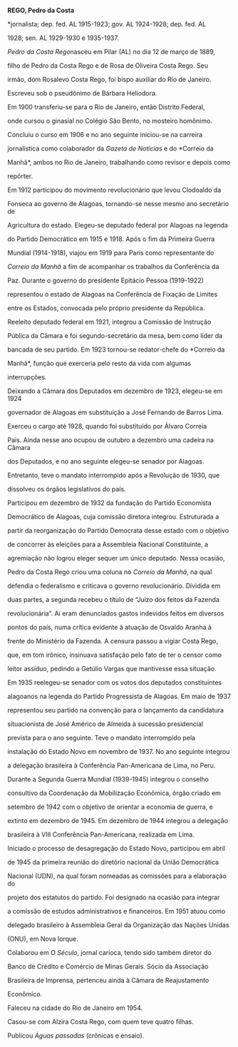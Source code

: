 **REGO, Pedro da Costa**



\*jornalista; dep. fed. AL 1915-1923; gov. AL 1924-1928; dep. fed. AL

1928; sen. AL 1929-1930 e 1935-1937.



*Pedro da Costa Rego*nasceu em Pilar (AL) no dia 12 de março de 1889,

filho de Pedro da Costa Rego e de Rosa de Oliveira Costa Rego. Seu

irmão, dom Rosalevo Costa Rego, foi bispo auxiliar do Rio de Janeiro.

Escreveu sob o pseudônimo de Bárbara Heliodora.



Em 1900 transferiu-se para o Rio de Janeiro, então Distrito Federal,

onde cursou o ginasial no Colégio São Bento, no mosteiro homônimo.

Concluiu o curso em 1906 e no ano seguinte iniciou-se na carreira

jornalística como colaborador da *Gazeta de Notícias* e do *Correio da

Manhã*, ambos no Rio de Janeiro, trabalhando como revisor e depois como

repórter.



Em 1912 participou do movimento revolucionário que levou Clodoaldo da

Fonseca ao governo de Alagoas, tornando-se nesse mesmo ano secretário de

Agricultura do estado. Elegeu-se deputado federal por Alagoas na legenda

do Partido Democrático em 1915 e 1918. Após o fim da Primeira Guerra

Mundial (1914-1918), viajou em 1919 para Paris como representante do

*Correio da Manhã* a fim de acompanhar os trabalhos da Conferência da

Paz. Durante o governo do presidente Epitácio Pessoa (1919-1922)

representou o estado de Alagoas na Conferência de Fixação de Limites

entre os Estados, convocada pelo próprio presidente da República.

Reeleito deputado federal em 1921, integrou a Comissão de Instrução

Pública da Câmara e foi segundo-secretário da mesa, bem como líder da

bancada de seu partido. Em 1923 tornou-se redator-chefe do *Correio da

Manhã*, função que exerceria pelo resto da vida com algumas

interrupções.



Deixando a Câmara dos Deputados em dezembro de 1923, elegeu-se em 1924

governador de Alagoas em substituição a José Fernando de Barros Lima.

Exerceu o cargo até 1928, quando foi substituído por Álvaro Correia

Pais. Ainda nesse ano ocupou de outubro a dezembro uma cadeira na Câmara

dos Deputados, e no ano seguinte elegeu-se senador por Alagoas.

Entretanto, teve o mandato interrompido após a Revolução de 1930, que

dissolveu os órgãos legislativos do país.



Participou em dezembro de 1932 da fundação do Partido Economista

Democrático de Alagoas, cuja comissão diretora integrou. Estruturada a

partir da reorganização do Partido Democrata desse estado com o objetivo

de concorrer às eleições para a Assembleia Nacional Constituinte, a

agremiação não logrou eleger sequer um único deputado. Nessa ocasião,

Pedro da Costa Rego criou uma coluna no *Correio da Manhã*, na qual

defendia o federalismo e criticava o governo revolucionário. Dividida em

duas partes, a segunda recebeu o título de “Juízo dos feitos da Fazenda

revolucionária”. Aí eram denunciados gastos indevidos feitos em diversos

pontos do país, numa crítica evidente à atuação de Osvaldo Aranha à

frente do Ministério da Fazenda. A censura passou a vigiar Costa Rego,

que, em tom irônico, insinuava satisfação pelo fato de ter o censor como

leitor assíduo, pedindo a Getúlio Vargas que mantivesse essa situação.



Em 1935 reelegeu-se senador com os votos dos deputados constituintes

alagoanos na legenda do Partido Progressista de Alagoas. Em maio de 1937

representou seu partido na convenção para o lançamento da candidatura

situacionista de José Américo de Almeida à sucessão presidencial

prevista para o ano seguinte. Teve o mandato interrompido pela

instalação do Estado Novo em novembro de 1937. No ano seguinte integrou

a delegação brasileira à Conferência Pan-Americana de Lima, no Peru.



Durante a Segunda Guerra Mundial (1939-1945) integrou o conselho

consultivo da Coordenação da Mobilização Econômica, órgão criado em

setembro de 1942 com o objetivo de orientar a economia de guerra, e

extinto em dezembro de 1945. Em dezembro de 1944 integrou a delegação

brasileira à VIII Conferência Pan-Americana, realizada em Lima.



Iniciado o processo de desagregação do Estado Novo, participou em abril

de 1945 da primeira reunião do diretório nacional da União Democrática

Nacional (UDN), na qual foram nomeadas as comissões para a elaboração do

projeto dos estatutos do partido. Foi designado na ocasião para integrar

a comissão de estudos administrativos e financeiros. Em 1951 atuou como

delegado brasileiro à Assembleia Geral da Organização das Nações Unidas

(ONU), em Nova Iorque.



Colaborou em *O Século*, jornal carioca, tendo sido também diretor do

Banco de Crédito e Comércio de Minas Gerais. Sócio da Associação

Brasileira de Imprensa, pertenceu ainda à Câmara de Reajustamento

Econômico.



Faleceu na cidade do Rio de Janeiro em 1954.



Casou-se com Alzira Costa Rego, com quem teve quatro filhas.



Publicou *Águas passadas* (crônicas e ensaio).



